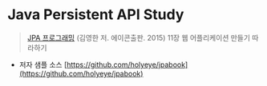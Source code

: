 # Java Persistent API Study

> [JPA 프로그래밍](http://book.naver.com/bookdb/book_detail.nhn?bid=9252528) (김영한 저. 에이콘출판. 2015) 11장 웹 어플리케이션 만들기 따라하기

- 저자 샘플 소스 [https://github.com/holyeye/jpabook](https://github.com/holyeye/jpabook)